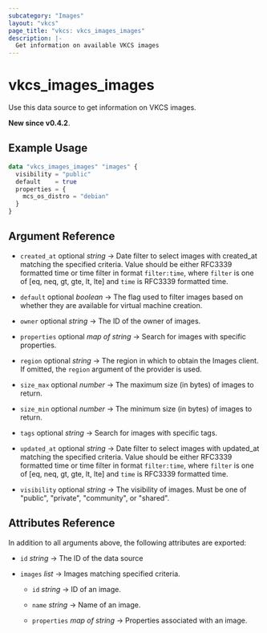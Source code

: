 ```yaml
---
subcategory: "Images"
layout: "vkcs"
page_title: "vkcs: vkcs_images_images"
description: |-
  Get information on available VKCS images
---
```


# vkcs_images_images

Use this data source to get information on VKCS images.

**New since v0.4.2**.

## Example Usage

```terraform
data "vkcs_images_images" "images" {
  visibility = "public"
  default    = true
  properties = {
    mcs_os_distro = "debian"
  }
}
```

## Argument Reference
- `created_at` optional *string* &rarr;  Date filter to select images with created_at matching the specified criteria. Value should be either RFC3339 formatted time or time filter in format `filter:time`, where `filter` is one of [eq, neq, gt, gte, lt, lte] and `time` is RFC3339 formatted time.

- `default` optional *boolean* &rarr;  The flag used to filter images based on whether they are available for virtual machine creation.

- `owner` optional *string* &rarr;  The ID of the owner of images.

- `properties` optional *map of* *string* &rarr;  Search for images with specific properties.

- `region` optional *string* &rarr;  The region in which to obtain the Images client. If omitted, the `region` argument of the provider is used.

- `size_max` optional *number* &rarr;  The maximum size (in bytes) of images to return.

- `size_min` optional *number* &rarr;  The minimum size (in bytes) of images to return.

- `tags` optional *string* &rarr;  Search for images with specific tags.

- `updated_at` optional *string* &rarr;  Date filter to select images with updated_at matching the specified criteria. Value should be either RFC3339 formatted time or time filter in format `filter:time`, where `filter` is one of [eq, neq, gt, gte, lt, lte] and `time` is RFC3339 formatted time.

- `visibility` optional *string* &rarr;  The visibility of images. Must be one of "public", "private", "community", or "shared".


## Attributes Reference
In addition to all arguments above, the following attributes are exported:
- `id` *string* &rarr;  The ID of the data source

- `images`  *list* &rarr;  Images matching specified criteria.
  - `id` *string* &rarr;  ID of an image.

  - `name` *string* &rarr;  Name of an image.

  - `properties` *map of* *string* &rarr;  Properties associated with an image.



